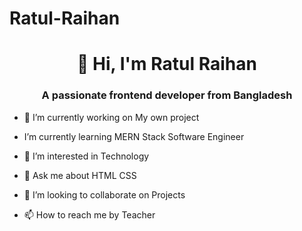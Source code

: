 # Ratul-Raihan

<h1 align="center">👋 Hi, I'm Ratul Raihan</h1>
<h3 align="center">A passionate frontend developer from Bangladesh</h3>

- 🔭 I’m currently working on My own project

-  I’m currently learning MERN Stack Software Engineer

- 👀 I’m interested in Technology

- 💬 Ask me about HTML CSS

- 💞️ I’m looking to collaborate on Projects

- 📫 How to reach me by Teacher

</p>

